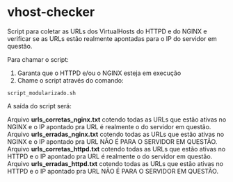 # vhost-checker

Script para coletar as URLs dos VirtualHosts do HTTPD e do NGINX e verificar se as URLs estão realmente apontadas para o IP do servidor em questão.

Para chamar o script:

1. Garanta que o HTTPD e/ou o NGINX esteja em execução
2. Chame o script através do comando:

```
script_modularizado.sh
```

A saída do script será:

Arquivo **urls_corretas_nginx.txt** cotendo todas as URLs que estão ativas no NGINX e o IP apontado pra URL é realmente o do servidor em questão.
Arquivo **urls_erradas_nginx.txt** cotendo todas as URLs que estão ativas no NGINX e o IP apontado pra URL NÃO É PARA O SERVIDOR EM QUESTÃO.
Arquivo **urls_corretas_httpd.txt** cotendo todas as URLs que estão ativas no HTTPD e o IP apontado pra URL é realmente o do servidor em questão.
Arquivo **urls_erradas_httpd.txt** cotendo todas as URLs que estão ativas no HTTPD e o IP apontado pra URL NÃO É PARA O SERVIDOR EM QUESTÃO.